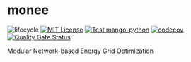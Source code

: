 # monee
![lifecycle](https://img.shields.io/badge/lifecycle-maturing-blue.svg)
[![MIT License](https://img.shields.io/badge/license-MIT-green.svg)](https://github.com/Digitalized-Energy-Systems/monee/blob/development/LICENSE)
[![Test mango-python](https://github.com/Digitalized-Energy-Systems/monee/actions/workflows/test-monee.yml/badge.svg)](https://github.com/Digitalized-Energy-Systems/monee/actions/workflows/test-monee.yml)
[![codecov](https://codecov.io/gh/Digitalized-Energy-Systems/monee/graph/badge.svg?token=KSBSBQGNBZ)](https://codecov.io/gh/Digitalized-Energy-Systems/monee)
[![Quality Gate Status](https://sonarcloud.io/api/project_badges/measure?project=Digitalized-Energy-Systems_monee&metric=alert_status)](https://sonarcloud.io/summary/new_code?id=Digitalized-Energy-Systems_monee)



Modular Network-based Energy Grid Optimization
